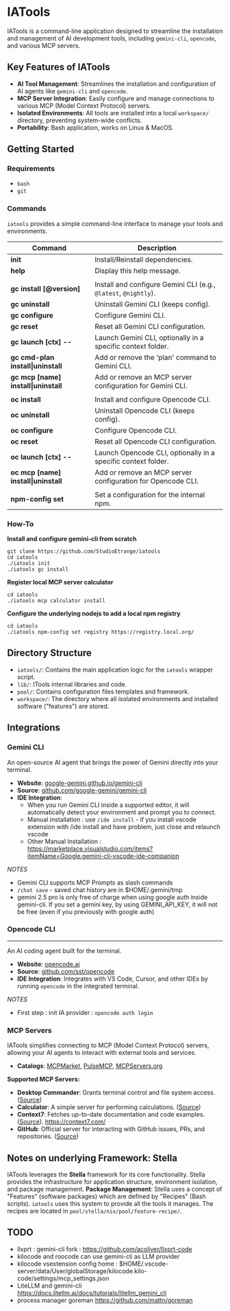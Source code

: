 # IATools

IATools is a command-line application designed to streamline the installation and management of AI development tools, including `gemini-cli`, `opencode`, and various MCP servers.

## Key Features of IATools

*   **AI Tool Management**: Streamlines the installation and configuration of AI agents like `gemini-cli` and `opencode`.
*   **MCP Server Integration**: Easily configure and manage connections to various MCP (Model Context Protocol) servers.
*   **Isolated Environments**: All tools are installed into a local `workspace/` directory, preventing system-wide conflicts.
*   **Portability**: Bash application, works on Linux & MacOS.

## Getting Started

### Requirements

*   `bash`
*   `git`

### Commands

`iatools` provides a simple command-line interface to manage your tools and environments.

| Command                             | Description                                                                 |
| ----------------------------------- | --------------------------------------------------------------------------- |
| **init**                            | Install/Reinstall dependencies.                                             |
| **help**                            | Display this help message.                                                  |
| |
| **gc install [@version]**           | Install and configure Gemini CLI (e.g., `@latest`, `@nightly`).             |
| **gc uninstall**                    | Uninstall Gemini CLI (keeps config).                                        |
| **gc configure**                    | Configure Gemini CLI.                                                       |
| **gc reset**                        | Reset all Gemini CLI configuration.                                         |
| **gc launch [ctx] -- <opts>**       | Launch Gemini CLI, optionally in a specific context folder.                 |
| **gc cmd-plan install\|uninstall**   | Add or remove the 'plan' command to Gemini CLI.                             |
| **gc mcp [name] install\|uninstall** | Add or remove an MCP server configuration for Gemini CLI.                   |
| |
| **oc install**                      | Install and configure Opencode CLI.                                         |
| **oc uninstall**                    | Uninstall Opencode CLI (keeps config).                                      |
| **oc configure**                    | Configure Opencode CLI.                                                     |
| **oc reset**                        | Reset all Opencode CLI configuration.                                       |
| **oc launch [ctx] -- <opts>**       | Launch Opencode CLI, optionally in a specific context folder.               |
| **oc mcp [name] install\|uninstall** | Add or remove an MCP server configuration for Opencode CLI.                 |
| |
| **npm-config set <key> <value>**    | Set a configuration for the internal npm.                                   |

### How-To


**Install and configure gemini-cli from scratch**

```
git clone https://github.com/StudioEtrange/iatools
cd iatools
./iatools init
./iatools gc install
```

**Register local MCP server calculator**
```
cd iatools
./iatools mcp calculator install
```

**Configure the underlying nodejs to add a local npm registry**
```
cd iatools
./iatools npm-config set registry https://registry.local.org/
```

## Directory Structure

*   `iatools/`: Contains the main application logic for the `iatools` wrapper script.
*   `lib/`: ITools internal libraries and code.
*   `pool/`: Contains configuration files templates and framework.
*   `workspace/`: The directory where all isolated environments and installed software ("features") are stored.

## Integrations

### Gemini CLI

An open-source AI agent that brings the power of Gemini directly into your terminal.
* **Website**: [google-gemini.github.io/gemini-cli](https://google-gemini.github.io/gemini-cli)
* **Source**: [github.com/google-gemini/gemini-cli](https://github.com/google-gemini/gemini-cli)
* **IDE Integration**: 
  * When you run Gemini CLI inside a supported editor, it will automatically detect your environment and prompt you to connect.
  * Manual installation : use `/ide install` - if you install vscode extension with /ide install and have problem, just close and relaunch vscode
  * Other Manual Installation : https://marketplace.visualstudio.com/items?itemName=Google.gemini-cli-vscode-ide-companion


*NOTES*
* Gemini CLI supports MCP Prompts as slash commands
* `/chat save` - saved chat history are in $HOME/.gemini/tmp
* gemini 2.5 pro is only free of charge when using google auth inside gemini-cli. If you set a gemini key, by using GEMINI_API_KEY, it will not be free (even if you previously with google auth)

### Opencode CLI
****
An AI coding agent built for the terminal.
* **Website**: [opencode.ai](https://opencode.ai)
* **Source**: [github.com/sst/opencode](https://github.com/sst/opencode)
* **IDE Integration**: Integrates with VS Code, Cursor, and other IDEs by running `opencode` in the integrated terminal.

*NOTES*
  * First step : init IA provider : `opencode auth login`

### MCP Servers

IATools simplifies connecting to MCP (Model Context Protocol) servers, allowing your AI agents to interact with external tools and services.
* **Catalogs**: [MCPMarket](https://mcpmarket.com/), [PulseMCP](https://www.pulsemcp.com/servers), [MCPServers.org](https://mcpservers.org/)

**Supported MCP Servers:**
* **Desktop Commander**: Grants terminal control and file system access. ([Source](https://github.com/wonderwhy-er/desktopcommandermcp))
* **Calculator**: A simple server for performing calculations. ([Source](https://github.com/githejie/mcp-server-calculator))
* **Context7**: Fetches up-to-date documentation and code examples. ([Source](https://github.com/upstash/context7)). https://context7.com/
* **GitHub**: Official server for interacting with GitHub issues, PRs, and repositories. ([Source](https://github.com/github/github-mcp-server))


## Notes on underlying Framework: Stella

IATools leverages the **Stella** framework for its core functionality. Stella provides the infrastructure for application structure, environment isolation, and package management. **Package Management**: Stella uses a concept of "Features" (software packages) which are defined by "Recipes" (Bash scripts). `iatools` uses this system to provide all the tools it manages. The recipes are located in `pool/stella/nix/pool/feature-recipe/`.


## TODO

* llxprt : gemini-cli fork : https://github.com/acoliver/llxprt-code
* kilocode and roocode can use gemini-cli as LLM provider
* kilocode vsextension config home : $HOME/.vscode-server/data/User/globalStorage/kilocode.kilo-code/settings/mcp_settings.json
* LiteLLM and gemini-cli https://docs.litellm.ai/docs/tutorials/litellm_gemini_cli
* process manager goreman https://github.com/mattn/goreman
